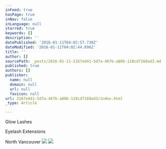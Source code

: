 ```yaml
---
inFeed: true
hasPage: true
inNav: false
inLanguage: null
starred: true
keywords: []
description: ''
datePublished: '2016-01-11T04:02:57.738Z'
dateModified: '2016-01-11T04:02:44.696Z'
title: ''
author: []
sourcePath: _posts/2016-01-11-2167ed41-5d7a-467b-a80b-118cd7168ad3.md
published: true
authors: []
publisher:
  name: null
  domain: null
  url: null
  favicon: null
url: 2167ed41-5d7a-467b-a80b-118cd7168ad3/index.html
_type: Article

---
```

Glow Lashes

Eyelash Extensions

North Vancouver
![](https://the-grid-user-content.s3-us-west-2.amazonaws.com/c36b61d0-f665-49b2-9c84-70ce81aff129.png)
![](https://the-grid-user-content.s3-us-west-2.amazonaws.com/1cfc10b7-0ef9-4517-81a5-e0283aa8e7b7.jpg)